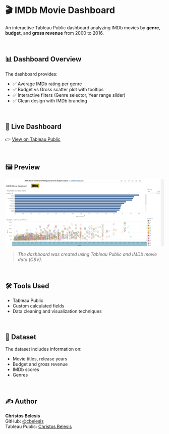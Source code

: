 # 🎬 IMDb Movie Dashboard

An interactive Tableau Public dashboard analyzing IMDb movies by **genre**, **budget**, and **gross revenue** from 2000 to 2016.

<br>

## 📊 Dashboard Overview

The dashboard provides:

- ✅ Average IMDb rating per genre
- ✅ Budget vs Gross scatter plot with tooltips
- ✅ Interactive filters (Genre selector, Year range slider)
- ✅ Clean design with IMDb branding

<br>

## 🔗 Live Dashboard

👉 [View on Tableau Public](https://public.tableau.com/app/profile/christos.belesis/viz/IMDbMovieDashboardRatingsbyGenreBudgetAnalysis/Dashboard1?publish=yes)

<br>

## 🖼️ Preview

![Dashboard Preview](dashboard_preview.png)

> *The dashboard was created using Tableau Public and IMDb movie data (CSV).*

<br>

## 🛠️ Tools Used

- Tableau Public
- Custom calculated fields
- Data cleaning and visualization techniques

<br>

## 📁 Dataset

The dataset includes information on:
- Movie titles, release years
- Budget and gross revenue
- IMDb scores
- Genres

<br>

## ✍️ Author

**Christos Belesis**  
GitHub: [@cbelesis](https://github.com/cbelesis)  
Tableau Public: [Christos Belesis](https://public.tableau.com/app/profile/christos.belesis)

